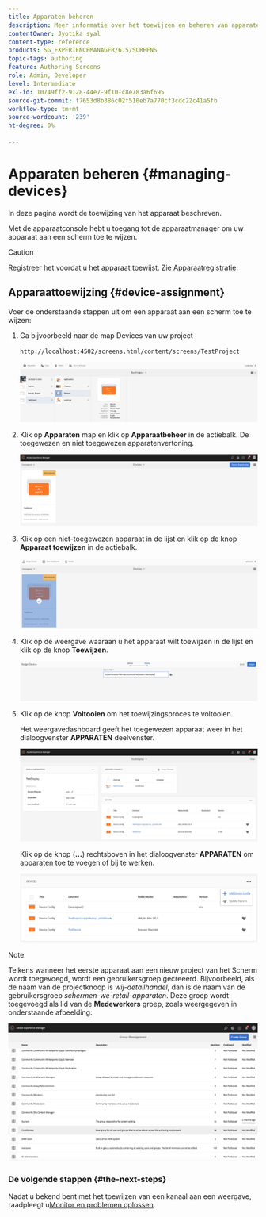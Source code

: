 ```yaml
---
title: Apparaten beheren
description: Meer informatie over het toewijzen en beheren van apparaten in AEM Screens.
contentOwner: Jyotika syal
content-type: reference
products: SG_EXPERIENCEMANAGER/6.5/SCREENS
topic-tags: authoring
feature: Authoring Screens
role: Admin, Developer
level: Intermediate
exl-id: 10749ff2-9128-44e7-9f10-c8e783a6f695
source-git-commit: f7653d8b386c02f510eb7a770cf3cdc22c41a5fb
workflow-type: tm+mt
source-wordcount: '239'
ht-degree: 0%

---
```


# Apparaten beheren {#managing-devices}

In deze pagina wordt de toewijzing van het apparaat beschreven.

Met de apparaatconsole hebt u toegang tot de apparaatmanager om uw apparaat aan een scherm toe te wijzen.

>[!CAUTION]
>
>Registreer het voordat u het apparaat toewijst. Zie [Apparaatregistratie](device-registration.md).

## Apparaattoewijzing {#device-assignment}

Voer de onderstaande stappen uit om een apparaat aan een scherm toe te wijzen:

1. Ga bijvoorbeeld naar de map Devices van uw project

   `http://localhost:4502/screens.html/content/screens/TestProject`

   ![chlimage_1-32](assets/chlimage_1-32.png)

1. Klik op **Apparaten** map en klik op **Apparaatbeheer** in de actiebalk. De toegewezen en niet toegewezen apparatenvertoning.

   ![chlimage_1-33](assets/chlimage_1-33.png)

1. Klik op een niet-toegewezen apparaat in de lijst en klik op de knop **Apparaat toewijzen** in de actiebalk.

   ![chlimage_1-34](assets/chlimage_1-34.png)

1. Klik op de weergave waaraan u het apparaat wilt toewijzen in de lijst en klik op de knop **Toewijzen**.

   ![chlimage_1-35](assets/chlimage_1-35.png)

1. Klik op de knop **Voltooien** om het toewijzingsproces te voltooien.


   Het weergavedashboard geeft het toegewezen apparaat weer in het dialoogvenster **APPARATEN** deelvenster.

   ![chlimage_1-37](assets/chlimage_1-37.png)

   Klik op de knop (**...**) rechtsboven in het dialoogvenster **APPARATEN** om apparaten toe te voegen of bij te werken.

   ![chlimage_1-38](assets/chlimage_1-38.png)

>[!NOTE]
>
>Telkens wanneer het eerste apparaat aan een nieuw project van het Scherm wordt toegevoegd, wordt een gebruikersgroep gecreeerd.
>Bijvoorbeeld, als de naam van de projectknoop is *wij-detailhandel*, dan is de naam van de gebruikersgroep *schermen-we-retail-apparaten*.
>Deze groep wordt toegevoegd als lid van de **Medewerkers** groep, zoals weergegeven in onderstaande afbeelding:

![chlimage_1-39](assets/chlimage_1-39.png)

### De volgende stappen {#the-next-steps}

Nadat u bekend bent met het toewijzen van een kanaal aan een weergave, raadpleegt u[Monitor en problemen oplossen](monitoring-screens.md).
